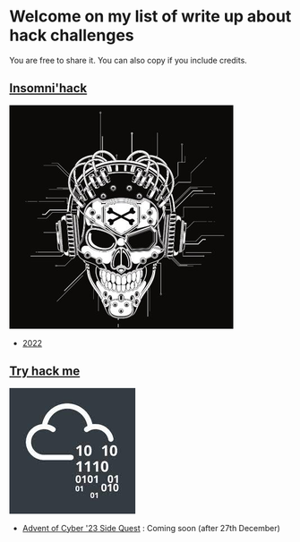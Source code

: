 # Welcome on my list of write up about hack challenges

You are free to share it. You can also copy if you include credits.

## [Insomni'hack](https://insomnihack.ch/contests/)
![](./insomnihack/logo.jpg)

* [2022](./insomnihack/2022/index.md)

## [Try hack me](https://tryhackme.com/)
![](./tryhackme/logo.jpg)

* [Advent of Cyber '23 Side Quest](./tryhackme/2023-advent-cyber-side-quest/index.md) : Coming soon (after 27th December)
